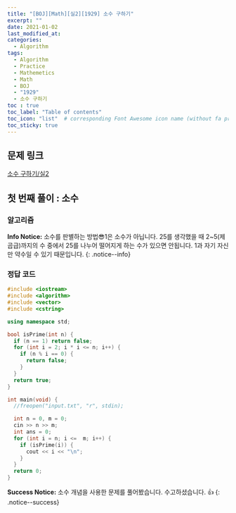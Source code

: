 ```yaml
---
title: "[BOJ][Math][실2][1929] 소수 구하기"
excerpt: ""
date: 2021-01-02
last_modified_at: 
categories:
  - Algorithm
tags:
  - Algorithm
  - Practice
  - Mathemetics
  - Math
  - BOJ
  - "1929"
  - 소수 구하기
toc : true
toc_label: "Table of contents"
toc_icon: "list"  # corresponding Font Awesome icon name (without fa prefix)
toc_sticky: true
---
```


## 문제 링크

[소수 구하기/실2](boj.kr/1929)  

## 첫 번째 풀이 : 소수

### 알고리즘

**Info Notice:**
소수를 판별하는 방법:sunglasses:1은 소수가 아닙니다. 25를 생각했을 때 2~5(제곱급)까지의 수 중에서 25를 나누어 떨어지게 하는 수가 있으면 안됩니다. 1과 자기 자신만 약수일 수 있기 때문입니다.
{: .notice--info}

### 정답 코드


```cpp
#include <iostream>
#include <algorithm>
#include <vector>
#include <cstring>

using namespace std;

bool isPrime(int n) {
  if (n == 1) return false;
  for (int i = 2; i * i <= n; i++) {
    if (n % i == 0) {
      return false;
    }
  }
  return true;
}

int main(void) {
  //freopen("input.txt", "r", stdin);

  int n = 0, m = 0;
  cin >> n >> m;
  int ans = 0;
  for (int i = n; i <=  m; i++) {
    if (isPrime(i)) {
      cout << i << "\n";
    }
  }
  return 0;
}
```

**Success Notice:**
소수 개념을 사용한 문제를 풀어봤습니다. 수고하셨습니다. :+1:
{: .notice--success}